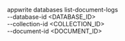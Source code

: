 appwrite databases list-document-logs \
    --database-id <DATABASE_ID> \
    --collection-id <COLLECTION_ID> \
    --document-id <DOCUMENT_ID>
